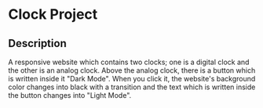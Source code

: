 # Clock Project

## Description

A responsive website which contains two clocks; one is a digital clock and the other is an analog clock. Above the analog clock, there is a button which is written inside it "Dark Mode". When you click it, the website's background color changes into black with a transition and the text which is written inside the button changes into "Light Mode".
